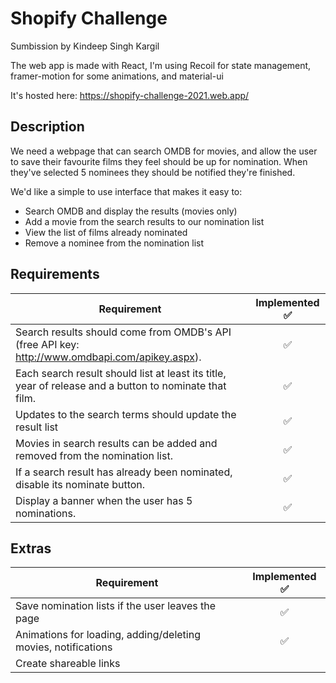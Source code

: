 # Shopify Challenge

Sumbission by Kindeep Singh Kargil

The web app is made with React, I'm using Recoil for state management, framer-motion for some animations, and material-ui

It's hosted here: https://shopify-challenge-2021.web.app/

## Description
We need a webpage that can search OMDB for movies, and allow the user to save their favourite films they feel should be up for nomination. When they've selected 5 nominees they should be notified they're finished.

We'd like a simple to use interface that makes it easy to:
* Search OMDB and display the results (movies only)
* Add a movie from the search results to our nomination list
* View the list of films already nominated
* Remove a nominee from the nomination list

## Requirements
| Requirement   | Implemented ✅|
| ------------- |:-------------:|
| Search results should come from OMDB's API (free API key: http://www.omdbapi.com/apikey.aspx). | ✅ |
| Each search result should list at least its title, year of release and a button to nominate that film. | ✅ |
| Updates to the search terms should update the result list | ✅ |
| Movies in search results can be added and removed from the nomination list. | ✅ |
| If a search result has already been nominated, disable its nominate button. | ✅ |
| Display a banner when the user has 5 nominations. | ✅ |

## Extras
| Requirement   | Implemented ✅|
| ------------- |:-------------:|
| Save nomination lists if the user leaves the page| ✅ |
| Animations for loading, adding/deleting movies, notifications | ✅ |
| Create shareable links | |

